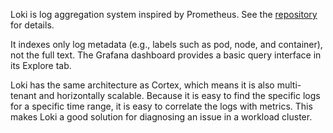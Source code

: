 Loki is log aggregation system inspired by Prometheus. See the [repository](https://github.com/grafana/loki/) for details.

It indexes only log metadata (e.g., labels such as pod, node, and container), not the full text. The Grafana dashboard provides a basic query interface in its Explore tab.

Loki has the same architecture as Cortex, which means it is also multi-tenant and horizontally scalable. Because it is easy to find the specific logs for a specific time range, it is easy to correlate the logs with metrics. This makes Loki a good solution for diagnosing an issue in a workload cluster.
